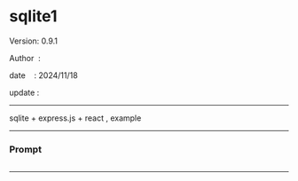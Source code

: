 ﻿# sqlite1

 Version: 0.9.1

 Author  :
 
 date    : 2024/11/18

 update :

***

sqlite + express.js + react , example


***
### Prompt

```
```



***


